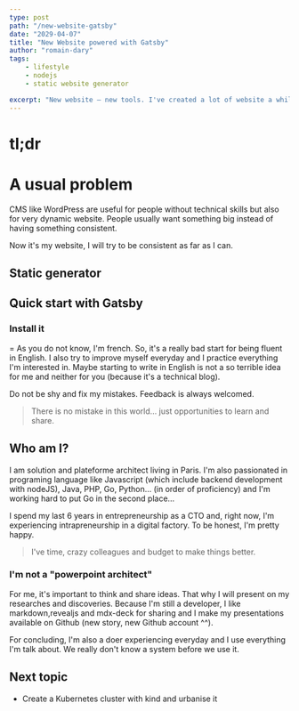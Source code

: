```yaml
---
type: post
path: "/new-website-gatsby"
date: "2029-04-07"
title: "New Website powered with Gatsby"
author: "romain-dary"
tags:
    - lifestyle
    - nodejs
    - static website generator

excerpt: "New website – new tools. I've created a lot of website a while ago. As an auto-entrepreneur, as a CTO @eoko, for customers, for friends and now... just for me. I moved from Joomla, Drupal and finally I also moved from Wordpress 8 years ago for nice, handcraft website."
---
```


# tl;dr

# A usual problem

CMS like WordPress are useful for people without technical skills but also for very dynamic website. People usually want something big instead of having something consistent.

Now it's my website, I will try to be consistent as far as I can.

## Static generator

## Quick start with Gatsby

### Install it

=
As you do not know, I'm french. So, it's a really bad start for being fluent in English. I also try to improve myself everyday and I practice everything I'm interested in. Maybe starting to write in English is not a so terrible idea for me and neither for you (because it's a technical blog).

Do not be shy and fix my mistakes. Feedback is always welcomed. 

> There is no mistake in this world… just opportunities to learn and share.


## Who am I?

I am solution and plateforme architect living in Paris. I'm also passionated in programing language like Javascript (which include backend development with nodeJS), Java, PHP, Go, Python… (in order of proficiency) and I'm working hard to put Go in the second place…

I spend my last 6 years in entrepreneurship as a CTO and, right now, I'm experiencing intrapreneurship in a digital factory. To be honest, I'm pretty happy.

> I've time, crazy colleagues and budget to make things better.

### I'm not a "powerpoint architect"

For me, it's important to think and share ideas. That why I will present on my researches and discoveries. Because I'm still a developer, I like markdown,revealjs and mdx-deck for sharing and I make my presentations available on Github (new story, new Github account ^^).

For concluding, I'm also a doer experiencing everyday and I use everything I'm talk about. We really don't know a system before we use it.

## Next topic

- Create a Kubernetes cluster with kind and urbanise it
